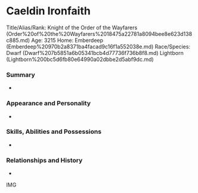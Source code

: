 # Caeldin Ironfaith

Title/Alias/Rank: Knight of the Order of the Wayfarers (Order%20of%20the%20Wayfarers%2018475a22781a8094bee8e623d138c885.md) 
Age: 3215
Home: Emberdeep (Emberdeep%20970b2a8371ba4facad9c16f1a552038e.md) 
Race/Species: Dwarf (Dwarf%207b5851a6b05341bcb4d77736f736b8f8.md) Lightborn (Lightborn%200bc5d6fb80e64990a02dbbe2d5abf9dc.md)

### Summary

-

### Appearance and Personality

-

### Skills, Abilities and Possessions

-

### **Relationships and History**

-

IMG